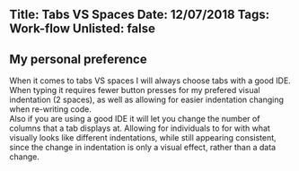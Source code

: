 Title: Tabs VS Spaces
Date: 12/07/2018
Tags: Work-flow
Unlisted: false
---
My personal preference
---

When it comes to tabs VS spaces I will always choose tabs with a good IDE.  
When typing it requires fewer button presses for my prefered visual indentation (2 spaces), as well as allowing for easier indentation changing when re-writing code.  
Also if you are using a good IDE it will let you change the number of columns that a tab displays at. Allowing for individuals to for with what visually looks like different indentations, while still appearing consistent, since the change in indentation is only a visual effect, rather than a data change.